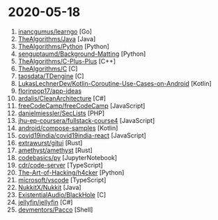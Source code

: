 # 2020-05-18

1. [inancgumus/learngo](https://github.com/inancgumus/learngo "1000+ Hand-Crafted Go Examples, Exercises, and Quizzes") [Go]
2. [TheAlgorithms/Java](https://github.com/TheAlgorithms/Java "All Algorithms implemented in Java") [Java]
3. [TheAlgorithms/Python](https://github.com/TheAlgorithms/Python "All Algorithms implemented in Python") [Python]
4. [senguptaumd/Background-Matting](https://github.com/senguptaumd/Background-Matting "Background Matting: The World is Your Green Screen") [Python]
5. [TheAlgorithms/C-Plus-Plus](https://github.com/TheAlgorithms/C-Plus-Plus "All Algorithms implemented in C++") [C++]
6. [TheAlgorithms/C](https://github.com/TheAlgorithms/C "All Algorithms implemented in C") [C]
7. [taosdata/TDengine](https://github.com/taosdata/TDengine "An open-source big data platform designed and optimized for the Internet of Things (IoT).") [C]
8. [LukasLechnerDev/Kotlin-Coroutine-Use-Cases-on-Android](https://github.com/LukasLechnerDev/Kotlin-Coroutine-Use-Cases-on-Android "🎓 Learning Kotlin Coroutines for Android by example. 🚀 Sample implementations for real-world Android use cases. 🛠 Unit tests included!") [Kotlin]
9. [florinpop17/app-ideas](https://github.com/florinpop17/app-ideas "A Collection of application ideas which can be used to improve your coding skills.") 
10. [ardalis/CleanArchitecture](https://github.com/ardalis/CleanArchitecture "A starting point for Clean Architecture with ASP.NET Core") [C#]
11. [freeCodeCamp/freeCodeCamp](https://github.com/freeCodeCamp/freeCodeCamp "freeCodeCamp.org's open source codebase and curriculum. Learn to code at home.") [JavaScript]
12. [danielmiessler/SecLists](https://github.com/danielmiessler/SecLists "SecLists is the security tester's companion. It's a collection of multiple types of lists used during security assessments, collected in one place. List types include usernames, passwords, URLs, sensitive data patterns, fuzzing payloads, web shells, and many more.") [PHP]
13. [jhu-ep-coursera/fullstack-course4](https://github.com/jhu-ep-coursera/fullstack-course4 "Example code for HTML, CSS, and Javascript for Web Developers Coursera Course") [JavaScript]
14. [android/compose-samples](https://github.com/android/compose-samples "") [Kotlin]
15. [covid19india/covid19india-react](https://github.com/covid19india/covid19india-react "Tracking the impact of COVID-19 in India") [JavaScript]
16. [extrawurst/gitui](https://github.com/extrawurst/gitui "blazing fast terminal-ui for git written in rust") [Rust]
17. [amethyst/amethyst](https://github.com/amethyst/amethyst "Data-oriented and data-driven game engine written in Rust") [Rust]
18. [codebasics/py](https://github.com/codebasics/py "Repository to store sample python programs for python learning") [JupyterNotebook]
19. [cdr/code-server](https://github.com/cdr/code-server "VS Code in the browser") [TypeScript]
20. [The-Art-of-Hacking/h4cker](https://github.com/The-Art-of-Hacking/h4cker "This repository is primarily maintained by Omar Santos and includes thousands of resources related to ethical hacking / penetration testing, digital forensics and incident response (DFIR), vulnerability research, exploit development, reverse engineering, and more.") [Python]
21. [microsoft/vscode](https://github.com/microsoft/vscode "Visual Studio Code") [TypeScript]
22. [NukkitX/Nukkit](https://github.com/NukkitX/Nukkit "Nuclear-Powered Server Software for Minecraft: Bedrock Edition.") [Java]
23. [ExistentialAudio/BlackHole](https://github.com/ExistentialAudio/BlackHole "BlackHole is a modern macOS virtual audio driver that allows applications to pass audio to other applications with zero additional latency.") [C]
24. [jellyfin/jellyfin](https://github.com/jellyfin/jellyfin "The Free Software Media System") [C#]
25. [devmentors/Pacco](https://github.com/devmentors/Pacco "Sample microservices solution in .NET Core 3.1 based on the cloud-agnostic approach.") [Shell]
